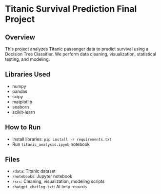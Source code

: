 # Titanic Survival Prediction Final Project

## Overview
This project analyzes Titanic passenger data to predict survival using a Decision Tree Classifier. We perform data cleaning, visualization, statistical testing, and modeling.

## Libraries Used
- numpy
- pandas
- scipy
- matplotlib
- seaborn
- scikit-learn

## How to Run
- Install libraries: `pip install -r requirements.txt`
- Run `titanic_analysis.ipynb` notebook

## Files
- `/data`: Titanic dataset
- `/notebooks`: Jupyter notebook
- `/src`: Cleaning, visualization, modeling scripts
- `chatgpt_chatlog.txt`: AI help records